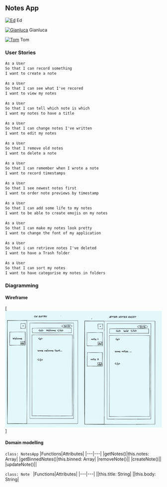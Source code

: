 ## Notes App

[![Ed](https://img.icons8.com/nolan/25/github.png)](https://github.com/EMDevelop) Ed

[![Gianluca](https://img.icons8.com/nolan/25/github.png)](https://github.com/GianlucaAnsaldi) Gianluca

[![Tom](https://img.icons8.com/nolan/25/github.png)](https://github.com/tomal02) Tom

### User Stories

```
As a User
So that I can record something
I want to create a note

As a User
So that I can see what I've recored
I want to view my notes

As a User
So that I can tell which note is which
I want my notes to have a title

As a User
So that I can change notes I've written
I want to edit my notes

As a User
So that I remove old notes
I want to delete a note

As a User
So that I can remember when I wrote a note
I want to record timestamps

As a User
So that I see newest notes first
I want to order note previews by timestamp

As a User
So that I can add some life to my notes
I want to be able to create emojis on my notes

As a User
So that I can make my notes look pretty
I want to change the font of my application

As a User
So that i can retrieve notes I've deleted
I want to have a Trash folder

As a User
So that I can sort my notes
I want to have categorise my notes in folders

```

### Diagramming

#### Wireframe

[![Wireframe](https://github.com/EMDevelop/public_resources/blob/main/images/notesapp/wireframe.png)]

#### Domain modelling

`class: NotesApp`
|Functions|Attributes|
|---|---|
|getNotes()|this.notes: Array|
|getBinnedNotes()|this.binned: Array|
|removeNote()||
|createNote()||
|updateNote()||

`class: Note `
|Functions|Attributes|
|---|---|
||this.title: String|
||this.body: String|
